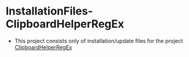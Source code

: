 # InstallationFiles-ClipboardHelperRegEx
- This project consists only of installation/update files for the project [ClipboardHelperRegEx](https://github.com/PeterAfN/ClipboardHelperRegEx)
